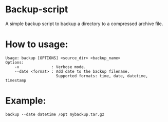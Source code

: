 # Backup-script
A simple backup script to backup a directory to a compressed archive file.

# How to usage:
```
Usage: backup [OPTIONS] <source_dir> <backup_name>
Options:
    -v              : Verbose mode.
    --date <format> : Add date to the backup filename.
                      Supported formats: time, date, datetime, timestamp
```                   
# Example:
```
backup --date datetime /opt mybackup.tar.gz
```
